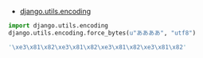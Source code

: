 - [django.utils.encoding](https://docs.djangoproject.com/en/1.9/ref/utils/#module-django.utils.encoding)


~~~py
import django.utils.encoding
django.utils.encoding.force_bytes(u"ああああ", "utf8")

'\xe3\x81\x82\xe3\x81\x82\xe3\x81\x82\xe3\x81\x82'
~~~
